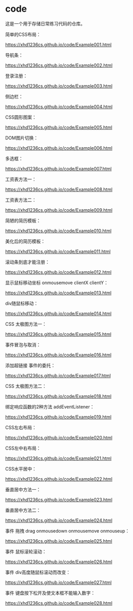 # code
这是一个用于存储日常练习代码的仓库。

简单的CSS布局：

https://xhd1236cs.github.io/code/Example001.html

导航条：

https://xhd1236cs.github.io/code/Example002.html

登录注册：

https://xhd1236cs.github.io/code/Example003.html

侧边栏：

https://xhd1236cs.github.io/code/Example004.html

CSS圆形图案：

https://xhd1236cs.github.io/code/Example005.html

DOM图片切换：

https://xhd1236cs.github.io/code/Example006.html

多选框：

https://xhd1236cs.github.io/code/Example007.html

工资表方法一：

https://xhd1236cs.github.io/code/Example008.html

工资表方法二：

https://xhd1236cs.github.io/code/Example009.html

简陋的简历模板：

https://xhd1236cs.github.io/code/Example010.html

美化后的简历模板：

https://xhd1236cs.github.io/code/Example011.html

滚动条到底才能注册：

https://xhd1236cs.github.io/code/Example012.html

显示鼠标移动坐标 onmousemove clientX clientY：

https://xhd1236cs.github.io/code/Example013.html

div随鼠标移动：

https://xhd1236cs.github.io/code/Example014.html

CSS 太极图方法一：

https://xhd1236cs.github.io/code/Example015.html

事件冒泡与取消：

https://xhd1236cs.github.io/code/Example016.html

添加超链接 事件的委托：

https://xhd1236cs.github.io/code/Example017.html

CSS 太极图方法二：

https://xhd1236cs.github.io/code/Example018.html

绑定响应函数的2种方法 addEventListener：

https://xhd1236cs.github.io/code/Example019.html

CSS左右布局：

https://xhd1236cs.github.io/code/Example020.html

CSS左中右布局：

https://xhd1236cs.github.io/code/Example021.html

CSS水平居中：

https://xhd1236cs.github.io/code/Example022.html

垂直居中方法一：

https://xhd1236cs.github.io/code/Example023.html

垂直居中方法二：

https://xhd1236cs.github.io/code/Example024.html

事件 拖拽 drag onmousedown onmousemove onmouseup：

https://xhd1236cs.github.io/code/Example025.html

事件 鼠标滚轮滚动：

https://xhd1236cs.github.io/code/Example026.html

事件 div高度随鼠标滚动而改变：

https://xhd1236cs.github.io/code/Example027.html

事件 键盘按下松开及使文本框不能输入数字：

https://xhd1236cs.github.io/code/Example028.html